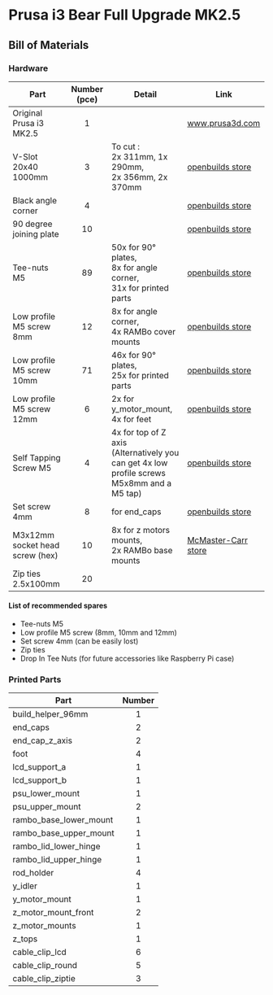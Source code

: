 # Prusa i3 Bear Full Upgrade MK2.5

## Bill of Materials

### Hardware

| Part     | Number (pce) | Detail | Link |
|----------|:------------:|--------|------|
| Original Prusa i3 MK2.5 | 1 | | www.prusa3d.com |
| V-Slot 20x40 1000mm | 3 | To cut :<br> 2x 311mm, 1x 290mm,<br> 2x 356mm, 2x 370mm | [openbuilds store](http://openbuildspartstore.com/v-slot-20x40-linear-rail/) |
| Black angle corner | 4 | | [openbuilds store](http://openbuildspartstore.com/black-angle-corner-connector/) |
| 90 degree joining plate | 10 | | [openbuilds store](http://openbuildspartstore.com/90-degree-joining-plate/) |
| Tee-nuts M5 | 89 | 50x for 90° plates,<br> 8x for angle corner,<br> 31x for printed parts | [openbuilds store](http://openbuildspartstore.com/tee-nuts-10-pack/) |
| Low profile M5 screw 8mm | 12 | 8x for angle corner,<br>4x RAMBo cover mounts | [openbuilds store](http://openbuildspartstore.com/low-profile-screws-m5-10-pack/) |
| Low profile M5 screw 10mm | 71 | 46x for 90° plates,<br> 25x for printed parts<br> | [openbuilds store](http://openbuildspartstore.com/low-profile-screws-m5-10-pack/) |
| Low profile M5 screw 12mm | 6 | 2x for y_motor_mount,<br> 4x for feet | [openbuilds store](http://openbuildspartstore.com/low-profile-screws-m5-10-pack/) |
| Self Tapping Screw M5 | 4 | 4x for top of Z axis<br>(Alternatively you can get 4x low profile screws M5x8mm and a M5 tap) | [openbuilds store](http://openbuildspartstore.com/self-tapping-screw/) |
| Set screw 4mm | 8 | for end_caps | [openbuilds store](http://openbuildspartstore.com/set-screw/) |
| M3x12mm socket head screw (hex) | 10 | 8x for z motors mounts,<br>2x RAMBo base mounts | [McMaster-Carr store](https://www.mcmaster.com/#91292a114/=1c4wt18) |
| Zip ties 2.5x100mm | 20 | | |


#### List of recommended spares
* Tee-nuts M5
* Low profile M5 screw (8mm, 10mm and 12mm)
* Set screw 4mm (can be easily lost)
* Zip ties
* Drop In Tee Nuts (for future accessories like Raspberry Pi case)


### Printed Parts

| Part     | Number |
|----------|:------:|
| build_helper_96mm      | 1 |
| end_caps               | 2 |
| end_cap_z_axis         | 2 |
| foot                   | 4 |
| lcd_support_a          | 1 |
| lcd_support_b          | 1 |
| psu_lower_mount        | 1 |
| psu_upper_mount        | 2 |
| rambo_base_lower_mount | 1 |
| rambo_base_upper_mount | 1 |
| rambo_lid_lower_hinge  | 1 |
| rambo_lid_upper_hinge  | 1 |
| rod_holder             | 4 |
| y_idler                | 1 |
| y_motor_mount          | 1 |
| z_motor_mount_front    | 2 |
| z_motor_mounts         | 1 |
| z_tops                 | 1 |
| cable_clip_lcd         | 6 |
| cable_clip_round       | 5 |
| cable_clip_ziptie      | 3 |
